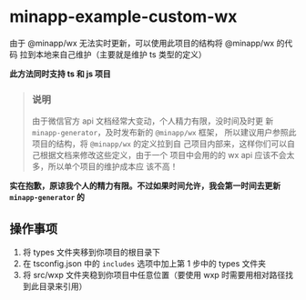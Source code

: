 # minapp-example-custom-wx

由于 @minapp/wx 无法实时更新，可以使用此项目的结构将 @minapp/wx 的代码
拉到本地来自己维护（主要就是维护 ts 类型的定义）

**此方法同时支持 ts 和 js 项目**

> ### 说明
>
> 由于微信官方 api 文档经常大变动，个人精力有限，没时间及时更
> 新 `minapp-generator`，及时发布新的 `@minapp/wx` 框架，
> 所以建议用户参照此项目的结构，将 `@minapp/wx` 的定义拉到自
> 己项目内部来，这样你们可以自己根据文档来修改这些定义，由于一个
> 项目中会用的的 wx api 应该不会太多，所以单个项目的维护成本应
> 该不高！


**实在抱歉，原谅我个人的精力有限。不过如果时间允许，我会第一时间去更新 `minapp-generator` 的**


## 操作事项

1. 将 types 文件夹移到你项目的根目录下
2. 在 tsconfig.json 中的 `includes` 选项中加上第 1 步中的 types 文件夹
3. 将 src/wxp 文件夹稳到你项目中任意位置（要使用 wxp 时需要用相对路径找到此目录来引用）
